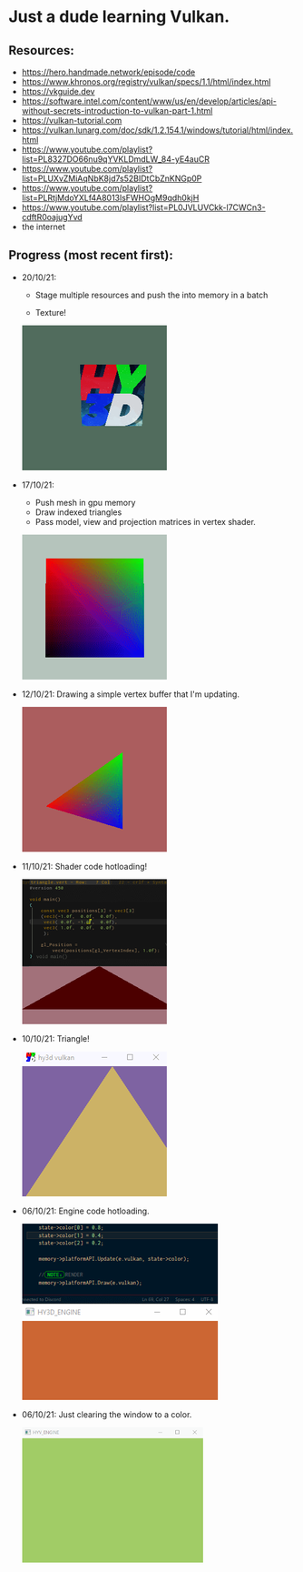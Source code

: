 # Just a dude learning Vulkan.

## Resources:

* https://hero.handmade.network/episode/code 
* https://www.khronos.org/registry/vulkan/specs/1.1/html/index.html
* https://vkguide.dev
* https://software.intel.com/content/www/us/en/develop/articles/api-without-secrets-introduction-to-vulkan-part-1.html
* https://vulkan-tutorial.com
* https://vulkan.lunarg.com/doc/sdk/1.2.154.1/windows/tutorial/html/index.html
* https://www.youtube.com/playlist?list=PL8327DO66nu9qYVKLDmdLW_84-yE4auCR
* https://www.youtube.com/playlist?list=PLUXvZMiAqNbK8jd7s52BIDtCbZnKNGp0P
* https://www.youtube.com/playlist?list=PLRtjMdoYXLf4A8013lsFWHOgM9qdh0kjH
* https://www.youtube.com/playlist?list=PL0JVLUVCkk-l7CWCn3-cdftR0oajugYvd
* the internet

## Progress (most recent first):
* 20/10/21:
  
  * Stage multiple resources and push the into memory in a batch
  
  * Texture!
  
  ![](previews/6_201021.gif)
  
* 17/10/21:
  
  * Push mesh in gpu memory
  * Draw indexed triangles
  * Pass model, view and projection matrices in vertex shader.
  
  ![](previews/5_171021.gif)
  
* 12/10/21: Drawing a simple vertex buffer that I'm updating.

  ![](previews/4_121021.gif)

* 11/10/21: Shader code hotloading!

  ![](previews/3_111021.gif)

* 10/10/21: Triangle!

  ![](previews/2_101021.gif)

* 06/10/21: Engine code hotloading.

  ![](previews/1_071021.gif)

* 06/10/21: Just clearing the window to a color.

  <img src="previews/0_061021.gif" style="zoom:67%;" />

